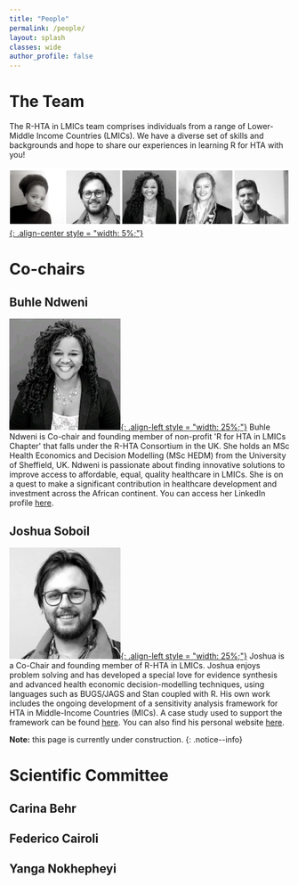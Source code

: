 ```yaml
---
title: "People"
permalink: /people/
layout: splash
classes: wide
author_profile: false
---
```

# The Team
The R-HTA in LMICs team comprises individuals from a range of Lower-Middle Income Countries (LMICs). We have a diverse set of skills and backgrounds and hope to share our experiences in learning R for HTA with you!

[![styled-image](/assets/images/website_team.png "The Team"){: .align-center style = "width: 5%;"}](/assets/images/website_team.png "The Team")

# Co-chairs
## Buhle Ndweni
[![styled-image](/assets/images/bNdweni.jpeg "Buhle Ndweni, MSc"){: .align-left style = "width: 25%;"}](/assets/images/bNdweni.jpeg "Buhle Ndweni, MSc") Buhle Ndweni is Co-chair and founding member of non-profit 'R for HTA in LMICs Chapter' that falls under the R-HTA Consortium in the UK. She holds an MSc Health Economics and Decision Modelling (MSc HEDM) from the University of Sheffield, UK.
Ndweni is passionate about finding innovative solutions to improve access to affordable, equal, quality healthcare in LMICs. She is on a quest to make a significant contribution in healthcare development and investment across the African continent. You can access her LinkedIn profile [here](https://www.linkedin.com/in/buhle-n-04a5661a/).
## Joshua Soboil
[![styled-image](/assets/images/jSoboil.jpeg "Joshua Soboil, MPH"){: .align-left style = "width: 25%;"}](/assets/images/jSoboil.jpeg "Joshua Soboil, MPH") Joshua is a Co-Chair and founding member of R-HTA in LMICs. Joshua enjoys problem solving and has developed a special love for evidence synthesis and advanced health economic decision-modelling techniques, using languages such as BUGS/JAGS and Stan coupled with R.
His own work includes the ongoing development of a sensitivity analysis framework for HTA in Middle-Income Countries (MICs). A case study used to support the framework can be found [here](https://github.com/jSoboil/Dissertation). You can also find his personal website [here](https://jsoboil.github.io/).

**Note:** this page is currently under construction.
{: .notice--info}

# Scientific Committee
## Carina Behr
## Federico Cairoli
## Yanga Nokhepheyi